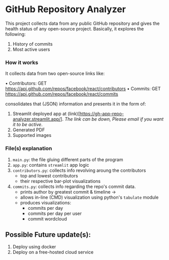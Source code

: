 # GitHub Repository Analyzer

This project collects data from any public GitHub repository and gives the health status of any open-source project. Basically, it explores the following:

1. History of commits
2. Most active users

### How it works

It collects data from two open-source links like:

•	Contributors: GET https://api.github.com/repos/facebook/react/contributors
•	Commits: GET https://api.github.com/repos/facebook/react/commits

consolidates that (JSON) information and presents it in the form of:

1. Streamlit deployed app at (link)[https://gh-app-repo-analyzer.streamlit.app/]. *The link can be down, Please email if you want it to be active*.
2. Generated PDF
3. Supported images

### File(s) explanation

1. `main.py`: the file gluing different parts of the program
2. `app.py`: contains `streamlit` app logic
3. `contributors.py`: collects info revolving aroung the contributors
    - top and lowest contributors
    - their respective bar-plot visualizations
4. `commits.py`: collects info regarding the repo's commit data.
    - prints author by greatest commit & timeline →
    - allows in-line (CMD) visualization using python's `tabulate` module
    - produces visualizations:
        * commits per day
        * commits per day per user
        * commit wordcloud

## Possible Future update(s):

1. Deploy using docker
2. Deploy on a free-hosted cloud service